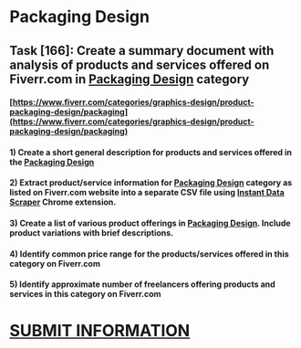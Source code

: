# Packaging Design
## Task [166]: Create a summary document with analysis of products and services offered on Fiverr.com in [Packaging Design](https://www.fiverr.com/categories/graphics-design/product-packaging-design/packaging) category
#### [https://www.fiverr.com/categories/graphics-design/product-packaging-design/packaging](https://www.fiverr.com/categories/graphics-design/product-packaging-design/packaging)
#### 1) Create a short general description for products and services offered in the [Packaging Design](https://www.fiverr.com/categories/graphics-design/product-packaging-design/packaging)
#### 2) Extract product/service information for [Packaging Design](https://www.fiverr.com/categories/graphics-design/product-packaging-design/packaging) category as listed on Fiverr.com website into a separate CSV file using [Instant Data Scraper](https://chrome.google.com/webstore/detail/instant-data-scraper/ofaokhiedipichpaobibbnahnkdoiiah) Chrome extension.
#### 3) Create a list of various product offerings in [Packaging Design](https://www.fiverr.com/categories/graphics-design/product-packaging-design/packaging). Include product variations with brief descriptions.
#### 4) Identify common price range for the products/services offered in this category on Fiverr.com
#### 5) Identify approximate number of freelancers offering products and services in this category on Fiverr.com

# [SUBMIT INFORMATION](https://forms.office.com/r/8AEKjkLxKG)
